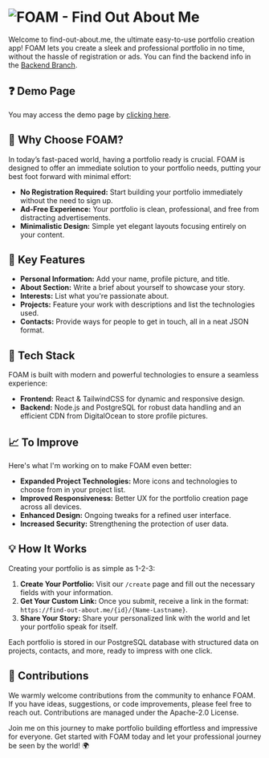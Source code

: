 # ![FOAM - Find Out About Me](https://i.imgur.com/6Jhwknq.png)

Welcome to find-out-about.me, the ultimate easy-to-use portfolio creation app! FOAM lets you create a sleek and professional portfolio in no time, without the hassle of registration or ads. You can find the backend info in the [Backend Branch](https://github.com/rocristoi/foam/tree/backend).

## ❓ Demo Page

You may access the demo page by [clicking here](https://find-out-about.me/7/Capota-Cristian).

## 🚀 Why Choose FOAM?

In today’s fast-paced world, having a portfolio ready is crucial. FOAM is designed to offer an immediate solution to your portfolio needs, putting your best foot forward with minimal effort:

- **No Registration Required:** Start building your portfolio immediately without the need to sign up.
- **Ad-Free Experience:** Your portfolio is clean, professional, and free from distracting advertisements.
- **Minimalistic Design:** Simple yet elegant layouts focusing entirely on your content.
  
## 🌟 Key Features

- **Personal Information:** Add your name, profile picture, and title.
- **About Section:** Write a brief about yourself to showcase your story.
- **Interests:** List what you're passionate about.
- **Projects:** Feature your work with descriptions and list the technologies used.
- **Contacts:** Provide ways for people to get in touch, all in a neat JSON format.

## 🔧 Tech Stack

FOAM is built with modern and powerful technologies to ensure a seamless experience:

- **Frontend:** React & TailwindCSS for dynamic and responsive design.
- **Backend:** Node.js and PostgreSQL for robust data handling and an efficient CDN from DigitalOcean to store profile pictures.

## 📈 To Improve

Here's what I'm working on to make FOAM even better:

- **Expanded Project Technologies:** More icons and technologies to choose from in your project list.
- **Improved Responsiveness:** Better UX for the portfolio creation page across all devices.
- **Enhanced Design:** Ongoing tweaks for a refined user interface.
- **Increased Security:** Strengthening the protection of user data.

## 💡 How It Works

Creating your portfolio is as simple as 1-2-3:

1. **Create Your Portfolio:** Visit our `/create` page and fill out the necessary fields with your information.
2. **Get Your Custom Link:** Once you submit, receive a link in the format: `https://find-out-about.me/{id}/{Name-Lastname}`.
3. **Share Your Story:** Share your personalized link with the world and let your portfolio speak for itself.

Each portfolio is stored in our PostgreSQL database with structured data on projects, contacts, and more, ready to impress with one click.

## 🤝 Contributions

We warmly welcome contributions from the community to enhance FOAM. If you have ideas, suggestions, or code improvements, please feel free to reach out. Contributions are managed under the Apache-2.0 License.

Join me on this journey to make portfolio building effortless and impressive for everyone. Get started with FOAM today and let your professional journey be seen by the world! 🌍

